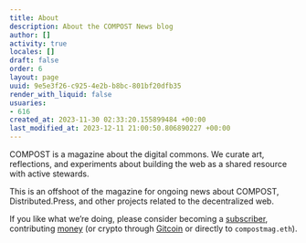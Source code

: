 ```yaml
---
title: About
description: About the COMPOST News blog
author: []
activity: true
locales: []
draft: false
order: 6
layout: page
uuid: 9e5e3f26-c925-4e2b-b8bc-801bf20dfb35
render_with_liquid: false
usuaries:
- 616
created_at: 2023-11-30 02:33:20.155899484 +00:00
last_modified_at: 2023-12-11 21:00:50.806890227 +00:00
---
```


<p style="text-align:start">COMPOST is a magazine about the digital commons. We curate art, reflections, and experiments about building the web as a shared resource with active stewards.</p><p style="text-align:start">This is an offshoot of the magazine for ongoing news about COMPOST, Distributed.Press, and other projects related to the decentralized web.</p><p style="text-align:start">If you like what we’re doing, please consider becoming a <a href="https://opencollective.com/compost/contribute/backer-22573/checkout" rel="noopener" target="_blank" referrerpolicy="strict-origin-when-cross-origin">subscriber</a>, contributing <a href="https://opencollective.com/compost" rel="noopener" target="_blank" referrerpolicy="strict-origin-when-cross-origin">money</a> (or crypto through <a href="https://gitcoin.co/grants/1385/compost" rel="noopener" target="_blank" referrerpolicy="strict-origin-when-cross-origin">Gitcoin</a> or directly to <code>compostmag.eth</code>).</p>